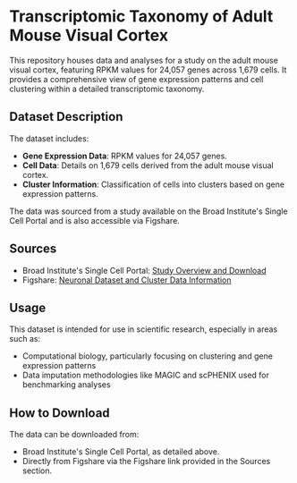 # Transcriptomic Taxonomy of Adult Mouse Visual Cortex

This repository houses data and analyses for a study on the adult mouse visual cortex, featuring RPKM values for 24,057 genes across 1,679 cells. It provides a comprehensive view of gene expression patterns and cell clustering within a detailed transcriptomic taxonomy.

## Dataset Description

The dataset includes:
- **Gene Expression Data**: RPKM values for 24,057 genes.
- **Cell Data**: Details on 1,679 cells derived from the adult mouse visual cortex.
- **Cluster Information**: Classification of cells into clusters based on gene expression patterns.

The data was sourced from a study available on the Broad Institute's Single Cell Portal and is also accessible via Figshare.

## Sources

- Broad Institute's Single Cell Portal: [Study Overview and Download](https://singlecell.broadinstitute.org/single_cell/study/SCP6/a-transcriptomic-taxonomy-of-adult-mouse-visual-cortex-visp#study-download)
- Figshare: [Neuronal Dataset and Cluster Data Information](https://figshare.com/articles/dataset/Neuronal_dataset_and_cluster_data_information/25751526)

## Usage

This dataset is intended for use in scientific research, especially in areas such as:
- Computational biology, particularly focusing on clustering and gene expression patterns
- Data imputation methodologies like MAGIC and scPHENIX used for benchmarking analyses

## How to Download

The data can be downloaded from:
- Broad Institute's Single Cell Portal, as detailed above.
- Directly from Figshare via the Figshare link provided in the Sources section.

